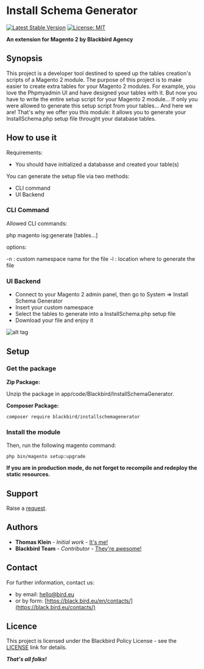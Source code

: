 # Install Schema Generator

[![Latest Stable Version](https://img.shields.io/packagist/v/blackbird/installschemagenerator.svg?style=flat-square)](https://packagist.org/packages/blackbird/installschemagenerator)
[![License: MIT](https://img.shields.io/github/license/blackbird-agency/magento-2-install-schema-generator.svg?style=flat-square)](./LICENSE) 

**An extension for Magento 2 by Blackbird Agency**

## Synopsis

This project is a developer tool destined to speed up the tables creation's scripts of a Magento 2 module.
The purpose of this project is to make easier to create extra tables for your Magento 2 modules.
For example, you love the Phpmyadmin UI and have designed your tables with it. But now you have to write the entire 
setup script for your Magento 2 module... If only you were allowed to generate this setup script from your tables...
And here we are! That's why we offer you this module: it allows you to generate your InstallSchema.php setup file 
throught your database tables.

## How to use it

Requirements:

- You should have initialized a databasse and created your table(s)

You can generate the setup file via two methods:

- CLI command
- UI Backend

### CLI Command

Allowed CLI commands:

php magento isg:generate [tables...]

options:

-n : custom namespace name for the file
-l : location where to generate the file

### UI Backend

- Connect to your Magento 2 admin panel, then go to System => Install Schema Generator
- Insert your custom namespace
- Select the tables to generate into a InstallSchema.php setup file
- Download your file and enjoy it

![alt tag](https://black.bird.eu/media/wysiwyg/images/screen_backend_isg.jpg)

## Setup

### Get the package

**Zip Package:**

Unzip the package in app/code/Blackbird/InstallSchemaGenerator.

**Composer Package:**

```
composer require blackbird/installschemagenerator
```

### Install the module

Then, run the following magento command:

```
php bin/magento setup:upgrade
```

**If you are in production mode, do not forget to recompile and redeploy the static resources.**

## Support

Raise a [request](https://github.com/blackbird-agency/magento-2-install-schema-generator/issues).

## Authors

- **Thomas Klein** - *Initial work* - [It's me!](https://github.com/thomas-blackbird)
- **Blackbird Team** - *Contributor* - [They're awesome!](https://github.com/blackbird-agency)

## Contact

For further information, contact us:

- by email: hello@bird.eu
- or by form: [https://black.bird.eu/en/contacts/](https://black.bird.eu/contacts/)

## Licence

This project is licensed under the Blackbird Policy License - see the [LICENSE](./LICENSE) link for details.

***That's all folks!***
